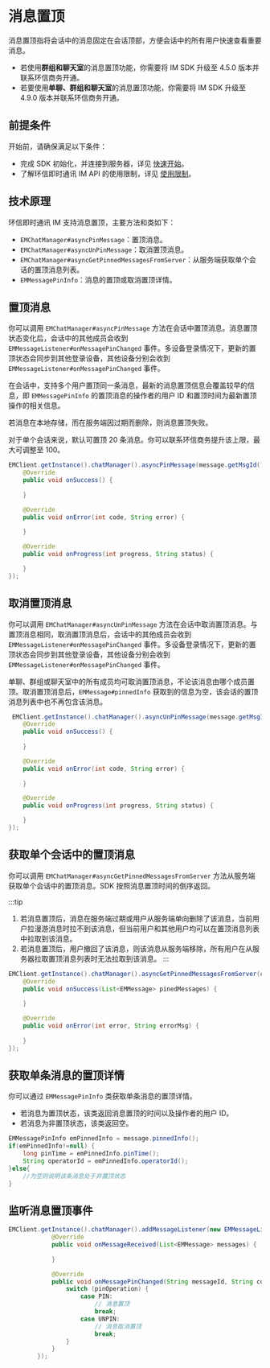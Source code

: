 # 消息置顶

消息置顶指将会话中的消息固定在会话顶部，方便会话中的所有用户快速查看重要消息。

- 若使用**群组和聊天室**的消息置顶功能，你需要将 IM SDK 升级至 4.5.0 版本并联系环信商务开通。
- 若要使用**单聊、群组和聊天室**的消息置顶功能，你需要将 IM SDK 升级至 4.9.0 版本并联系环信商务开通。

## 前提条件

开始前，请确保满足以下条件：

- 完成 SDK 初始化，并连接到服务器，详见 [快速开始](quickstart.html)。
- 了解环信即时通讯 IM API 的使用限制，详见 [使用限制](/product/limitation.html)。

## 技术原理

环信即时通讯 IM 支持消息置顶，主要方法和类如下：

- `EMChatManager#asyncPinMessage`：置顶消息。
- `EMChatManager#asyncUnPinMessage`：取消置顶消息。
- `EMChatManager#asyncGetPinnedMessagesFromServer`：从服务端获取单个会话的置顶消息列表。
- `EMMessagePinInfo`：消息的置顶或取消置顶详情。

## 置顶消息

你可以调用 `EMChatManager#asyncPinMessage` 方法在会话中置顶消息。消息置顶状态变化后，会话中的其他成员会收到 `EMMessageListener#onMessagePinChanged` 事件。多设备登录情况下，更新的置顶状态会同步到其他登录设备，其他设备分别会收到 `EMMessageListener#onMessagePinChanged` 事件。

在会话中，支持多个用户置顶同一条消息，最新的消息置顶信息会覆盖较早的信息，即 `EMMessagePinInfo` 的置顶消息的操作者的用户 ID 和置顶时间为最新置顶操作的相关信息。

若消息在本地存储，而在服务端因过期而删除，则消息置顶失败。

对于单个会话来说，默认可置顶 20 条消息。你可以联系环信商务提升该上限，最大可调整至 100。

```java
EMClient.getInstance().chatManager().asyncPinMessage(message.getMsgId(), new EMCallBack() {
    @Override
    public void onSuccess() {
        
    }

    @Override
    public void onError(int code, String error) {
        
    }

    @Override
    public void onProgress(int progress, String status) {

    }
});
```

## 取消置顶消息

你可以调用 `EMChatManager#asyncUnPinMessage` 方法在会话中取消置顶消息。与置顶消息相同，取消置顶消息后，会话中的其他成员会收到 `EMMessageListener#onMessagePinChanged` 事件。多设备登录情况下，更新的置顶状态会同步到其他登录设备，其他设备分别会收到 `EMMessageListener#onMessagePinChanged` 事件。

单聊、群组或聊天室中的所有成员均可取消置顶消息，不论该消息由哪个成员置顶。取消置顶消息后，`EMMessage#pinnedInfo` 获取到的信息为空，该会话的置顶消息列表中也不再包含该消息。

```java
 EMClient.getInstance().chatManager().asyncUnPinMessage(message.getMsgId(), new EMCallBack() {
    @Override
    public void onSuccess() {
        
    }

    @Override
    public void onError(int code, String error) {
        
    }

    @Override
    public void onProgress(int progress, String status) {

    }
});
```

## 获取单个会话中的置顶消息

你可以调用 `EMChatManager#asyncGetPinnedMessagesFromServer` 方法从服务端获取单个会话中的置顶消息。SDK 按照消息置顶时间的倒序返回。

:::tip
1. 若消息置顶后，消息在服务端过期或用户从服务端单向删除了该消息，当前用户拉漫游消息时拉不到该消息，但当前用户和其他用户均可以在置顶消息列表中拉取到该消息。
2. 若消息置顶后，用户撤回了该消息，则该消息从服务端移除，所有用户在从服务器拉取置顶消息列表时无法拉取到该消息。
:::

```java
EMClient.getInstance().chatManager().asyncGetPinnedMessagesFromServer(conversationId, new EMValueCallBack<List<EMMessage>>() {
    @Override
    public void onSuccess(List<EMMessage> pinedMessages) {
        
    }

    @Override
    public void onError(int error, String errorMsg) {
        
    }
});
```

## 获取单条消息的置顶详情

你可以通过 `EMMessagePinInfo` 类获取单条消息的置顶详情。

- 若消息为置顶状态，该类返回消息置顶的时间以及操作者的用户 ID。
- 若消息为非置顶状态，该类返回空。

```java
EMMessagePinInfo emPinnedInfo = message.pinnedInfo();
if(emPinnedInfo!=null) {
    long pinTime = emPinnedInfo.pinTime();
    String operatorId = emPinnedInfo.operatorId();
}else{
    //为空则说明该条消息处于非置顶状态
}
```

## 监听消息置顶事件

```java
EMClient.getInstance().chatManager().addMessageListener(new EMMessageListener() {
            @Override
            public void onMessageReceived(List<EMMessage> messages) {
                
            }

            @Override
            public void onMessagePinChanged(String messageId, String conversationId, EMMessagePinInfo.PinOperation pinOperation, EMMessagePinInfo pinInfo) {
                switch (pinOperation) {
                    case PIN:
                        // 消息置顶
                        break;
                    case UNPIN:
                        // 消息取消置顶
                        break;
                }
            }
        });
```        




